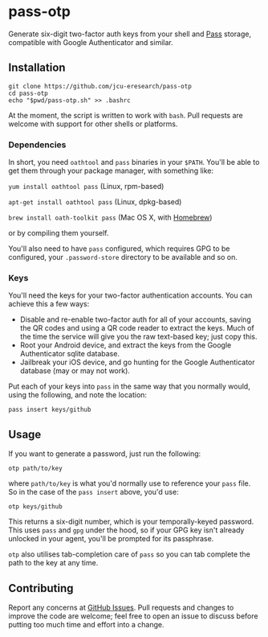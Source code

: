 # pass-otp

Generate six-digit two-factor auth keys from your shell and
[Pass](https://www.passwordstore.org/) storage,
compatible with Google Authenticator and similar.

## Installation

    git clone https://github.com/jcu-eresearch/pass-otp
    cd pass-otp
    echo "$pwd/pass-otp.sh" >> .bashrc

At the moment, the script is written to work with `bash`. Pull requests are
welcome with support for other shells or platforms.

### Dependencies

In short, you need `oathtool` and `pass` binaries in your `$PATH`.  You'll be
able to get them through your package manager, with something like:

`yum install oathtool pass` (Linux, rpm-based)

`apt-get install oathtool pass` (Linux, dpkg-based)

`brew install oath-toolkit pass` (Mac OS X, with [Homebrew](http://brew.sh))

or by compiling them yourself.

You'll also need to have `pass` configured, which requires GPG to be
configured, your `.password-store` directory to be available and so on.

### Keys

You'll need the keys for your two-factor authentication accounts. You can
achieve this a few ways:

* Disable and re-enable two-factor auth for all of your accounts, saving the
  QR codes and using a QR code reader to extract the keys. Much of the time
  the service will give you the raw text-based key; just copy this.
* Root your Android device, and extract the keys from the Google Authenticator
  sqlite database.
* Jailbreak your iOS device, and go hunting for the Google Authenticator
  database (may or may not work).

Put each of your keys into `pass` in the same way that you normally would,
using the following, and note the location:

    pass insert keys/github

## Usage

If you want to generate a password, just run the following:

    otp path/to/key

where `path/to/key` is what you'd normally use to reference your `pass` file.
So in the case of the `pass insert` above, you'd use:

    otp keys/github

This returns a six-digit number, which is your temporally-keyed password.
This uses `pass` and `gpg` under the hood, so if your GPG key isn't already
unlocked in your agent, you'll be prompted for its passphrase.

`otp` also utilises tab-completion care of `pass` so you can tab complete the
path to the key at any time.

## Contributing

Report any concerns at [GitHub
Issues](https://github.com/jcu-eresearch/pass-otp/issues). Pull requests and
changes to improve the code are welcome; feel free to open an issue to discuss
before putting too much time and effort into a change.
